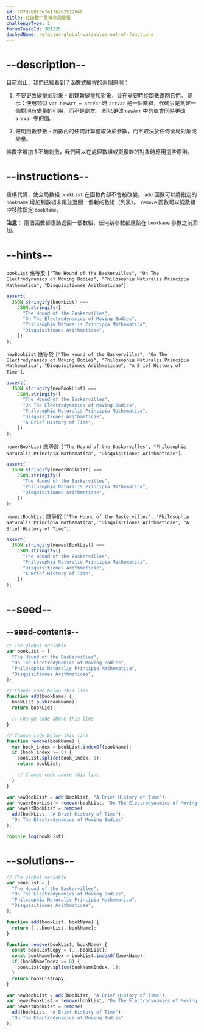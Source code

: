 ```yaml
---
id: 587d7b8f367417b2b2512b60
title: 在函數中重構全局變量
challengeType: 1
forumTopicId: 301235
dashedName: refactor-global-variables-out-of-functions
---
```


# --description--

目前爲止，我們已經看到了函數式編程的兩個原則：

1. 不要更改變量或對象 - 創建新變量和對象，並在需要時從函數返回它們。 提示：使用類似 `var newArr = arrVar` 時 `arrVar` 是一個數組，代碼只是創建一個對現有變量的引用，而不是副本。 所以更改 `newArr` 中的值會同時更改 `arrVar` 中的值。

2. 聲明函數參數 - 函數內的任何計算僅取決於參數，而不取決於任何全局對象或變量。

給數字增加 1 不夠刺激，我們可以在處理數組或更復雜的對象時應用這些原則。

# --instructions--

重構代碼，使全局數組 `bookList` 在函數內部不會被改變。 `add` 函數可以將指定的 `bookName` 增加到數組末尾並返回一個新的數組（列表）。 `remove` 函數可以從數組中移除指定 `bookName`。

**注意：** 兩個函數都應該返回一個數組，任何新參數都應該在 `bookName` 參數之前添加。

# --hints--

`bookList` 應等於 `["The Hound of the Baskervilles", "On The Electrodynamics of Moving Bodies", "Philosophiæ Naturalis Principia Mathematica", "Disquisitiones Arithmeticae"]`.

```js
assert(
  JSON.stringify(bookList) ===
    JSON.stringify([
      "The Hound of the Baskervilles",
      "On The Electrodynamics of Moving Bodies",
      "Philosophiæ Naturalis Principia Mathematica",
      "Disquisitiones Arithmeticae",
    ])
);
```

`newBookList` 應等於 `["The Hound of the Baskervilles", "On The Electrodynamics of Moving Bodies", "Philosophiæ Naturalis Principia Mathematica", "Disquisitiones Arithmeticae", "A Brief History of Time"]`.

```js
assert(
  JSON.stringify(newBookList) ===
    JSON.stringify([
      "The Hound of the Baskervilles",
      "On The Electrodynamics of Moving Bodies",
      "Philosophiæ Naturalis Principia Mathematica",
      "Disquisitiones Arithmeticae",
      "A Brief History of Time",
    ])
);
```

`newerBookList` 應等於 `["The Hound of the Baskervilles", "Philosophiæ Naturalis Principia Mathematica", "Disquisitiones Arithmeticae"]`.

```js
assert(
  JSON.stringify(newerBookList) ===
    JSON.stringify([
      "The Hound of the Baskervilles",
      "Philosophiæ Naturalis Principia Mathematica",
      "Disquisitiones Arithmeticae",
    ])
);
```

`newestBookList` 應等於 `["The Hound of the Baskervilles", "Philosophiæ Naturalis Principia Mathematica", "Disquisitiones Arithmeticae", "A Brief History of Time"]`.

```js
assert(
  JSON.stringify(newestBookList) ===
    JSON.stringify([
      "The Hound of the Baskervilles",
      "Philosophiæ Naturalis Principia Mathematica",
      "Disquisitiones Arithmeticae",
      "A Brief History of Time",
    ])
);
```

# --seed--

## --seed-contents--

```js
// The global variable
var bookList = [
  "The Hound of the Baskervilles",
  "On The Electrodynamics of Moving Bodies",
  "Philosophiæ Naturalis Principia Mathematica",
  "Disquisitiones Arithmeticae",
];

// Change code below this line
function add(bookName) {
  bookList.push(bookName);
  return bookList;

  // Change code above this line
}

// Change code below this line
function remove(bookName) {
  var book_index = bookList.indexOf(bookName);
  if (book_index >= 0) {
    bookList.splice(book_index, 1);
    return bookList;

    // Change code above this line
  }
}

var newBookList = add(bookList, "A Brief History of Time");
var newerBookList = remove(bookList, "On The Electrodynamics of Moving Bodies");
var newestBookList = remove(
  add(bookList, "A Brief History of Time"),
  "On The Electrodynamics of Moving Bodies"
);

console.log(bookList);
```

# --solutions--

```js
// The global variable
var bookList = [
  "The Hound of the Baskervilles",
  "On The Electrodynamics of Moving Bodies",
  "Philosophiæ Naturalis Principia Mathematica",
  "Disquisitiones Arithmeticae",
];

function add(bookList, bookName) {
  return [...bookList, bookName];
}

function remove(bookList, bookName) {
  const bookListCopy = [...bookList];
  const bookNameIndex = bookList.indexOf(bookName);
  if (bookNameIndex >= 0) {
    bookListCopy.splice(bookNameIndex, 1);
  }
  return bookListCopy;
}

var newBookList = add(bookList, "A Brief History of Time");
var newerBookList = remove(bookList, "On The Electrodynamics of Moving Bodies");
var newestBookList = remove(
  add(bookList, "A Brief History of Time"),
  "On The Electrodynamics of Moving Bodies"
);
```
